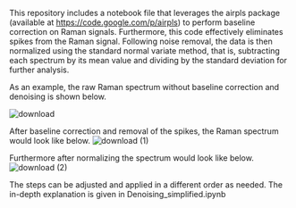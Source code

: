 This repository includes a notebook file that leverages the airpls package (available at https://code.google.com/p/airpls) to perform baseline correction on Raman signals. Furthermore, this code effectively eliminates spikes from the Raman signal. Following noise removal, the data is then normalized using the standard normal variate method, that is, subtracting each spectrum by its mean value and dividing by the standard deviation for further analysis.


As an example, the raw Raman spectrum without baseline correction and denoising is shown below.

![download](https://github.com/ArezooArdekani/Raman_spcetroscopy_baseline_correction/assets/94130390/c6a89e0e-d73b-4053-b06b-a0e73a1382d1)

After baseline correction and removal of the spikes, the Raman spectrum would look like below.
![download (1)](https://github.com/ArezooArdekani/Raman_spcetroscopy_baseline_correction/assets/94130390/73b84706-0768-401b-925e-8dfe59c9eddd)

Furthermore after normalizing the spectrum would look like below. 
![download (2)](https://github.com/ArezooArdekani/Raman_spcetroscopy_baseline_correction/assets/94130390/aaa2af8b-9d49-4e50-8f28-ef15b82e27b1)

The steps can be adjusted and applied in a different order as needed. The in-depth explanation is given in Denoising_simplified.ipynb 

